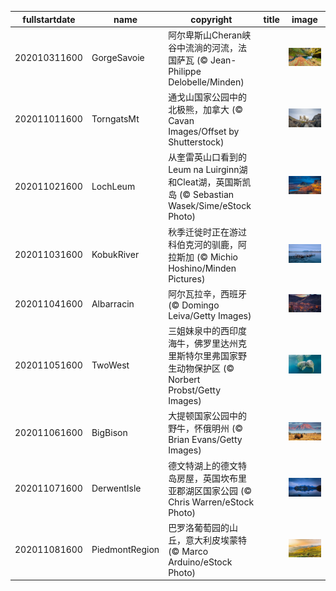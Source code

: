 |fullstartdate|name|copyright|title|image|
|--|--|--|--|--|
202010311600|GorgeSavoie|阿尔卑斯山Cheran峡谷中流淌的河流，法国萨瓦 (© Jean-Philippe Delobelle/Minden)||![](/zh-CN/2020/11/202010311600GorgeSavoie.jpg)|
202011011600|TorngatsMt|通戈山国家公园中的北极熊，加拿大 (© Cavan Images/Offset by Shutterstock)||![](/zh-CN/2020/11/202011011600TorngatsMt.jpg)|
202011021600|LochLeum|从奎雷英山口看到的 Leum na Luirginn湖和Cleat湖，英国斯凯岛 (© Sebastian Wasek/Sime/eStock Photo)||![](/zh-CN/2020/11/202011021600LochLeum.jpg)|
202011031600|KobukRiver|秋季迁徙时正在游过科伯克河的驯鹿，阿拉斯加 (© Michio Hoshino/Minden Pictures)||![](/zh-CN/2020/11/202011031600KobukRiver.jpg)|
202011041600|Albarracin|阿尔瓦拉辛，西班牙 (© Domingo Leiva/Getty Images)||![](/zh-CN/2020/11/202011041600Albarracin.jpg)|
202011051600|TwoWest|三姐妹泉中的西印度海牛，佛罗里达州克里斯特尔里弗国家野生动物保护区 (© Norbert Probst/Getty Images)||![](/zh-CN/2020/11/202011051600TwoWest.jpg)|
202011061600|BigBison|大提顿国家公园中的野牛，怀俄明州 (© Brian Evans/Getty Images)||![](/zh-CN/2020/11/202011061600BigBison.jpg)|
202011071600|DerwentIsle|德文特湖上的德文特岛房屋，英国坎布里亚郡湖区国家公园 (© Chris Warren/eStock Photo)||![](/zh-CN/2020/11/202011071600DerwentIsle.jpg)|
202011081600|PiedmontRegion|巴罗洛葡萄园的山丘，意大利皮埃蒙特 (© Marco Arduino/eStock Photo)||![](/zh-CN/2020/11/202011081600PiedmontRegion.jpg)|
